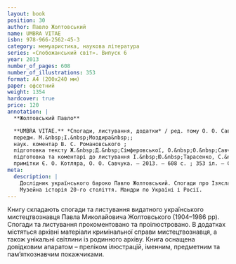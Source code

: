 ```yaml
---
layout: book
position: 30
author: Павло Жолтовський
name: UMBRA VITAE
isbn: 978-966-2562-45-3
category: мемуаристика, наукова література
series: «Слобожанський світ». Випуск 6
year: 2013
number_of_pages: 608
number_of_illustrations: 353
format: А4 (200х240 мм)
paper: офсетний
weight: 1354
hardcover: true
price: 120
annotation: |
  **Жолтовський Павло**

  **UMBRA VITAE.** *Спогади, листування, додатки* / ред. тому О. О. Савчук ;
  передм. М.&nbsp;І.&nbsp;Моздира&nbsp;;
  наук. коментар В. С. Романовського ;
  підготовка тексту Ж.&nbsp;Д.&nbsp;Сімферовської, О.&nbsp;О.&nbsp;Савчука, В.&nbsp;С.&nbsp;Романовського&nbsp;;
  підготовка та коментарі до листування І.&nbsp;Ю.&nbsp;Тарасенко, С.&nbsp;І.&nbsp;Білоконя ;
  примітки Є. О. Котляра, О. О. Савчука. — 2013. — 608 с. ; 353 іл. — Серія «Слобожанський світ». Випуск 6.
meta:
  description: |
    Дослідник українського бароко Павло Жолтовський. Спогади про Ізяслав, Харків, Львів.
    Музейна історія 20-го століття. Мандри по Україні і Росії.
---
```


Книгу складають спогади та листування видатного українського мистецтвознавця Павла Миколайовича Жолтовського
(1904–1986 рр). Спогади та листування прокоментовано та проілюстровано. В додатках містяться архівні
матеріали кримінальної справи мистецтвознавця, а також унікальні світлини із родинного архіву.
Книга оснащена довідковим апаратом – преліком ілюстрацій, іменним, предметним та пам’яткознавчим покажчиками.
